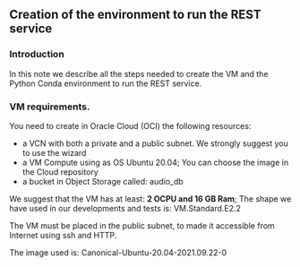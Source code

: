 ## Creation of the environment to run the REST service

### Introduction
In this note we describe all the steps needed to create the VM and the Python Conda environment to run the REST service.

### VM requirements.
You need to create in Oracle Cloud (OCI) the following resources:
* a VCN with both a private and a public subnet. We strongly suggest you to use the wizard
* a VM Compute using as OS Ubuntu 20.04; You can choose the image in the Cloud repository
* a bucket in Object Storage called: audio_db

We suggest that the VM has at least: **2 OCPU and 16 GB Ram**; The shape we have used in our developments and tests is: VM.Standard.E2.2

The VM must be placed in the public subnet, to made it accessible from Internet using ssh and HTTP.

The image used is: Canonical-Ubuntu-20.04-2021.09.22-0


